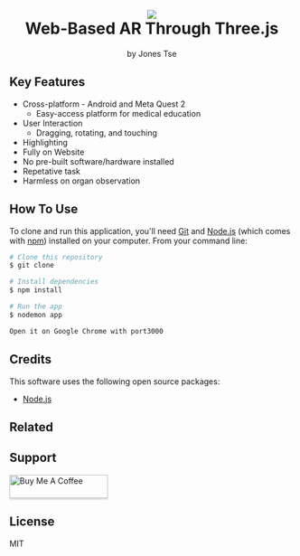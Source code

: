 
<h1 align="center">
  <br>
   <a href="https://threejsxr.fly.dev"><img src="https://i.imgflip.com/7jt98v.gif" ></a>

  <br>
  Web-Based AR Through Three.js
  <br>

</h1>
<p align="center"> 
    by Jones Tse
  </p>




## Key Features

* Cross-platform - Android and Meta Quest 2
  - Easy-access platform for medical education
* User Interaction
  - Dragging, rotating, and touching
* Highlighting
* Fully on Website
* No pre-built software/hardware installed
* Repetative task
* Harmless on organ observation


## How To Use

To clone and run this application, you'll need [Git](https://git-scm.com) and [Node.js](https://nodejs.org/en/download/) (which comes with [npm](http://npmjs.com)) installed on your computer. From your command line:

```bash
# Clone this repository
$ git clone 

# Install dependencies
$ npm install

# Run the app
$ nodemon app

Open it on Google Chrome with port3000
```





## Credits

This software uses the following open source packages:

- [Node.js](https://nodejs.org/)

## Related



## Support

<a href="https://jonestse.netlify.app"><img src="https://www.buymeacoffee.com/assets/img/custom_images/purple_img.png" alt="Buy Me A Coffee" style="height: 41px !important;width: 174px !important;box-shadow: 0px 3px 2px 0px rgba(190, 190, 190, 0.5) !important;-webkit-box-shadow: 0px 3px 2px 0px rgba(190, 190, 190, 0.5) !important;" ></a>






## License

MIT



